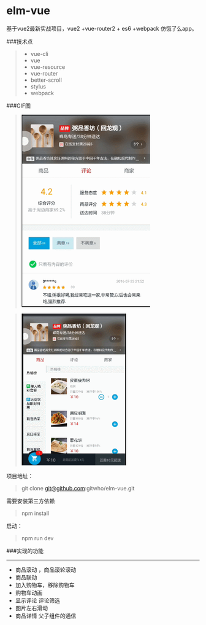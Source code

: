 # elm-vue

基于vue2最新实战项目，vue2 +vue-router2 + es6 +webpack 仿饿了么app。

###技术点
> * vue-cli
> * vue
> * vue-resource
> * vue-router
> * better-scroll
> * stylus
> * webpack

###GIF图
>![elm1](https://github.com/gitwho/elm-vue/blob/master/gif/elm1.gif)

>![elm2](https://github.com/gitwho/elm-vue/blob/master/gif/elm2.gif)

项目地址：
> git clone git@github.com:gitwho/elm-vue.git

需要安装第三方依赖
> npm install

启动：
> npm run dev

###实现的功能
***
* 商品滚动 ，商品滚轮滚动
* 商品联动
* 加入购物车，移除购物车
* 购物车动画
* 显示评论 评论筛选
* 图片左右滑动
* 商品详情  父子组件的通信


